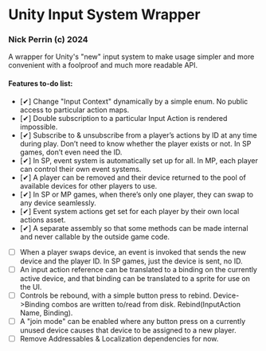 # Unity Input System Wrapper
### Nick Perrin (c) 2024

A wrapper for Unity's "new" input system to make usage simpler and more convenient with a foolproof and much more readable API.

#### Features to-do list:
- [✔] Change "Input Context" dynamically by a simple enum. No public access to particular action maps.
- [✔] Double subscription to a particular Input Action is rendered impossible.
- [✔] Subscribe to & unsubscribe from a player’s actions by ID at any time during play. Don’t need to know whether the player exists or not. In SP games, don’t even need the ID.
- [✔] In SP, event system is automatically set up for all. In MP, each player can control their own event systems.
- [✔] A player can be removed and their device returned to the pool of available devices for other players to use.
- [✔] In SP or MP games, when there’s only one player, they can swap to any device seamlessly.
- [✔] Event system actions get set for each player by their own local actions asset.
- [✔] A separate assembly so that some methods can be made internal and never callable by the outside game code.
- [ ] When a player swaps device, an event is invoked that sends the new device and the player ID. In SP games, just the device is sent, no ID.
- [ ] An input action reference can be translated to a binding on the currently active device, and that binding can be translated to a sprite for use on the UI.
- [ ] Controls be rebound, with a simple button press to rebind. Device->Binding combos are written to/read from disk. Rebind(InputAction Name, Binding).
- [ ] A "join mode" can be enabled where any button press on a currently unused device causes that device to be assigned to a new player.
- [ ] Remove Addressables & Localization dependencies for now.
